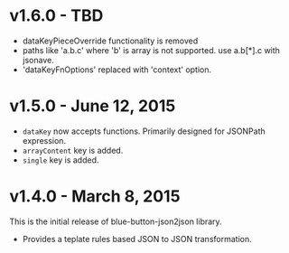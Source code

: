 # v1.6.0 - TBD

- dataKeyPieceOverride functionality is removed
- paths like 'a.b.c' where 'b' is array is not supported. use a.b[*].c with jsonave.
- 'dataKeyFnOptions' replaced with 'context' option.

# v1.5.0 - June 12, 2015

- `dataKey` now accepts functions.  Primarily designed for JSONPath expression.
- `arrayContent` key is added.
- `single` key is added.

# v1.4.0 - March 8, 2015

This is the initial release of blue-button-json2json library.

- Provides a teplate rules based JSON to JSON transformation.

